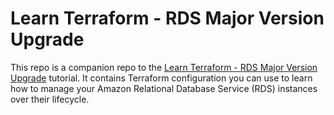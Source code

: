 # Learn Terraform - RDS Major Version Upgrade

This repo is a companion repo to the [Learn Terraform - RDS Major Version Upgrade](https://developer.hashicorp.com/terraform/tutorials/aws/rds-upgrade) tutorial.
It contains Terraform configuration you can use to learn how to manage your Amazon Relational Database Service (RDS) instances over their lifecycle.
